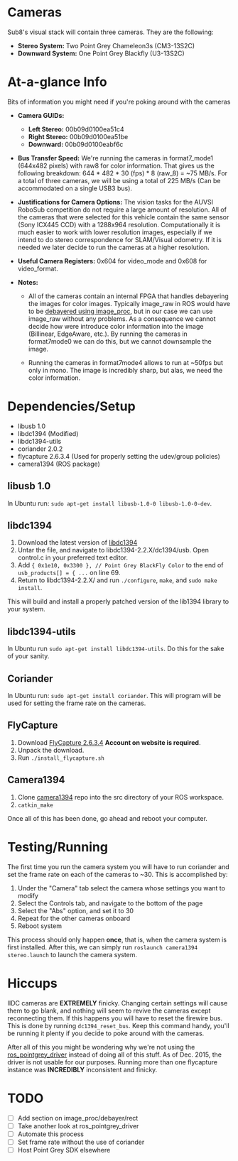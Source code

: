 # Cameras
Sub8's visual stack will contain three cameras. They are the following: 

* __Stereo System:__ Two Point Grey Chameleon3s (CM3-13S2C) 
* __Downward System:__ One Point Grey Blackfly (U3-13S2C) 

# At-a-glance Info
Bits of information you might need if you're poking around with the cameras

* __Camera GUIDs:__ 
    * __Left Stereo:__ 00b09d0100ea51c4
    * __Right Stereo:__ 00b09d0100ea51be
    * __Downward:__ 00b09d0100eabf6c

* __Bus Transfer Speed:__ We're running the cameras in format7_mode1 (644x482 pixels) with raw8 for color information. That gives us the following breakdown: 644 * 482 * 30 (fps) * 8 (raw_8) = ~75 MB/s. For a total of three cameras, we will be using a total of 225 MB/s (Can be accommodated on a single USB3 bus).
 
* __Justifications for Camera Options:__ The vision tasks for the AUVSI RoboSub competition do not require a large amount of resolution. All of the cameras that were selected for this vehicle contain the same sensor (Sony ICX445 CCD) with a 1288x964 resolution. Computationally it is much easier to work with lower resolution images, especially if we intend to do stereo correspondence for SLAM/Visual odometry. If it is needed we later decide to run the cameras at a higher resolution. 

* __Useful Camera Registers:__ 0x604 for video_mode and 0x608 for video_format.  

* __Notes:__

    + All of the cameras contain an internal FPGA that handles debayering the images for color images. Typically image_raw in ROS would have to be [debayered using image_proc](http://wiki.ros.org/image_proc#image_proc.2BAC8-diamondback.image_proc.2BAC8-debayer), but in our case we can use image_raw without any problems. As a consequence we cannot decide how were introduce color information into the image (Billinear, EdgeAware, etc.). 
By running the cameras in format7mode0 we can do this, but we cannot downsample the image. 

    + Running the cameras in format7mode4 allows to run at ~50fps but only in mono. The image is incredibly sharp, but alas, we need the color information. 

# Dependencies/Setup

* libusb 1.0
* libdc1394 (Modified)
* libdc1394-utils
* coriander 2.0.2
* flycapture 2.6.3.4 (Used for properly setting the udev/group policies)
* camera1394 (ROS package)

## libusb 1.0
In Ubuntu run: `sudo apt-get install libusb-1.0-0 libusb-1.0-0-dev`.

## libdc1394
1. Download the latest version of [libdc1394](http://sourceforge.net/projects/libdc1394/)
2. Untar the file, and navigate to libdc1394-2.2.X/dc1394/usb. Open control.c in your preferred text editor.
3. Add `{ 0x1e10, 0x3300 }, // Point Grey BlackFly Color` to the end of `usb_products[] = { ...` on line 69.
4. Return to libdc1394-2.2.X/ and run `./configure`, `make`, and `sudo make install`.

This will build and install a properly patched version of the lib1394 library to your system. 

## libdc1394-utils
In Ubuntu run `sudo apt-get install libdc1394-utils`. Do this for the sake of your sanity. 

## Coriander
In Ubuntu run: `sudo apt-get install coriander`.
This will program will be used for setting the frame rate on the cameras.

## FlyCapture
1. Download [FlyCapture 2.6.3.4](https://www.ptgrey.com/support/downloads) __Account on website is required__.
2. Unpack the download. 
3. Run `./install_flycapture.sh`

## Camera1394
1. Clone [camera1394](https://github.com/ros-drivers/camera1394) repo into the src directory of your ROS workspace. 
2. `catkin_make`

Once all of this has been done, go ahead and reboot your computer. 

# Testing/Running

The first time you run the camera system you will have to run coriander and set the frame rate on each of the cameras to ~30. This is accomplished by:

1. Under the "Camera" tab select the camera whose settings you want to modify
2. Select the Controls tab, and navigate to the bottom of the page
3. Select the "Abs" option, and set it to 30
4. Repeat for the other cameras onboard
5. Reboot system

This process should only happen __once__, that is, when the camera system is first installed. 
After this, we can simply run `roslaunch camera1394 stereo.launch` to launch the camera system. 

# Hiccups

IIDC cameras are __EXTREMELY__ finicky. Changing certain settings will cause them to go blank, and nothing will seem to revive the cameras except reconnecting them. If this happens you will have to reset the firewire bus. This is done by running `dc1394_reset_bus`. Keep this command handy, you'll be running it plenty if you decide to poke around with the cameras. 

After all of this you might be wondering why we're not using the [ros_pointgrey_driver](https://github.com/ros-drivers/pointgrey_camera_driver) instead of doing all of this stuff. As of Dec. 2015, the driver is not usable for our purposes. Running more than one flycapture instance was __INCREDIBLY__ inconsistent and finicky. 

# TODO
- [ ] Add section on image_proc/debayer/rect
- [ ] Take another look at ros_pointgrey_driver
- [ ] Automate this process
- [ ] Set frame rate without the use of coriander
- [ ] Host Point Grey SDK elsewhere
